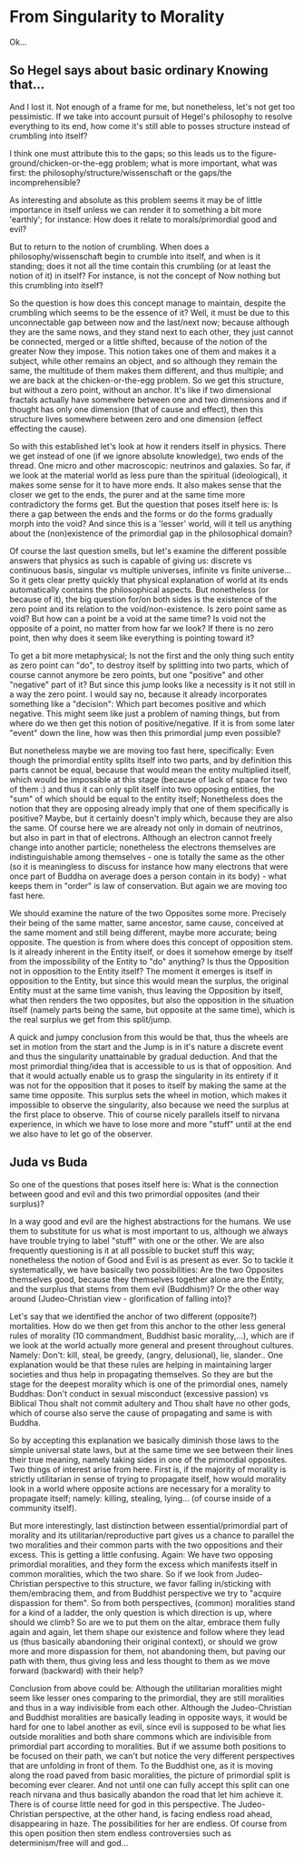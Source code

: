 From Singularity to Morality
============================

Ok...

So Hegel says about basic ordinary Knowing that...
--------------------------------------------------

And I lost it. Not enough of a frame for me, but nonetheless, let's not get too pessimistic. If we take into account pursuit of Hegel's philosophy to resolve everything to its end, how come it's still able to posses structure instead of crumbling into itself?

I think one must attribute this to the gaps; so this leads us to the figure-ground/chicken-or-the-egg problem; what is more important, what was first: the philosophy/structure/wissenschaft or the gaps/the incomprehensible?

As interesting and absolute as this problem seems it may be of little importance in itself unless we can render it to something a bit more 'earthly'; for instance: How does it relate to morals/primordial good and evil?

But to return to the notion of crumbling. When does a philosophy/wissenschaft begin to crumble into itself, and when is it standing; does it not all the time contain this crumbling (or at least the notion of it) in itself? For instance, is not the concept of Now nothing but this crumbling into itself?

So the question is how does this concept manage to maintain, despite the crumbling which seems to be the essence of it? Well, it must be due to this unconnectable gap between now and the last/next now; because although they are the same nows, and they stand next to each other, they just cannot be connected, merged or a little shifted, because of the notion of the greater Now they impose. This notion takes one of them and makes it a subject, while other remains an object, and so although they remain the same, the multitude of them makes them different, and thus multiple; and we are back at the chicken-or-the-egg problem. So we get this structure, but without a zero point, without an anchor. It's like if two dimensional fractals actually have somewhere between one and two dimensions and if thought has only one dimension (that of cause and effect), then this structure lives somewhere between zero and one dimension (effect effecting the cause). 

So with this established let's look at how it renders itself in physics. There we get instead of one (if we ignore absolute knowledge), two ends of the thread. One micro and other macroscopic: neutrinos and galaxies. So far, if we look at the material world as less pure than the spiritual (ideological), it makes some sense for it to have more ends. It also makes sense that the closer we get to the ends, the purer and at the same time more contradictory the forms get. But the question that poses itself here is: Is there a gap between the ends and the forms or do the forms gradually morph into the void? And since this is a 'lesser' world, will it tell us anything about the (non)existence of the primordial gap in the philosophical domain?

Of course the last question smells, but let's examine the different possible answers that physics as such is capable of giving us: discrete vs continuous basis, singular vs multiple universes, infinite vs finite universe... So it gets clear pretty quickly that physical explanation of world at its ends automatically contains the philosophical aspects. But nonetheless (or because of it), the big question for/on both sides is the existence of the zero point and its relation to the void/non-existence. Is zero point same as void? But how can a point be a void at the same time? Is void not the opposite of a point, no matter from how far we look? If there is no zero point, then why does it seem like everything is pointing toward it?

To get a bit more metaphysical; Is not the first and the only thing such entity as zero point can "do", to destroy itself by splitting into two parts, which of course cannot anymore be zero points, but one "positive" and other "negative" part of it? But since this jump looks like a necessity is it not still in a way the zero point. I would say no, because it already incorporates something like a "decision": Which part becomes positive and which negative. This might seem like just a problem of naming things, but from where do we then get this notion of positive/negative. If it is from some later "event" down the line, how was then this primordial jump even possible?

But nonetheless maybe we are moving too fast here, specifically: Even though the primordial entity splits itself into two parts, and by definition this parts cannot be equal, because that would mean the entity multiplied itself, which would be impossible at this stage (because of lack of space for two of them :) and thus it can only split itself into two opposing entities, the "sum" of which should be equal to the entity itself; Nonetheless does the notion that they are opposing already imply that one of them specifically is positive? Maybe, but it certainly doesn't imply which, because they are also the same. Of course here we are already not only in domain of neutrinos, but also in part in that of electrons. Although an electron cannot freely change into another particle; nonetheless the electrons themselves are indistinguishable among themselves - one is totally the same as the other (so it is meaningless to discuss for instance how many electrons that were once part of Buddha on average does a person contain in its body) - what keeps them in "order" is law of conservation. But again we are moving too fast here. 

We should examine the nature of the two Opposites some more. Precisely their being of the same matter, same ancestor, same cause, conceived at the same moment and still being different, maybe more accurate; being opposite. The question is from where does this concept of opposition stem. Is it already inherent in the Entity itself, or does it somehow emerge by itself from the impossibility of the Entity to "do" anything? Is thus the Opposition not in opposition to the Entity itself? The moment it emerges is itself in opposition to the Entity, but since this would mean the surplus, the original Entity must at the same time vanish, thus leaving the Opposition by itself, what then renders the two opposites, but also the opposition in the situation itself (namely parts being the same, but opposite at the same time), which is the real surplus we get from this split/jump. 

A quick and jumpy conclusion from this would be that, thus the wheels are set in motion from the start and the Jump is in it's nature a discrete event and thus the singularity unattainable by gradual deduction. And that the most primordial thing/idea that is accessible to us is that of opposition. And that it would actually enable us to grasp the singularity in its entirety if it was not for the opposition that it poses to itself by making the same at the same time opposite. This surplus sets the wheel in motion, which makes it impossible to observe the singularity, also because we need the surplus at the first place to observe. This of course nicely parallels itself to nirvana experience, in which we have to lose more and more "stuff" until at the end we also have to let go of the observer.

Juda vs Buda
------------

So one of the questions that poses itself here is: What is the connection between good and evil and this two primordial opposites (and their surplus)?

In a way good and evil are the highest abstractions for the humans. We use them to substitute for us what is most important to us, although we always have trouble trying to label "stuff" with one or the other. We are also frequently questioning is it at all possible to bucket stuff this way; nonetheless the notion of Good and Evil is as present as ever. So to tackle it systematically, we have basically two possibilities: Are the two Opposites themselves good, because they themselves together alone are the Entity, and the surplus that stems from them evil (Buddhism)? Or the other way around (Judeo-Christian view - glorification of falling into)?

Let's say that we identified the anchor of two different (opposite?) mortalities. How do we then get from this anchor to the other less general rules of morality (10 commandment, Buddhist basic morality,...), which are if we look at the world actually more general and present throughout cultures. Namely: Don't: kill, steal, be greedy, (angry, delusional), lie, slander.. One explanation would be that these rules are helping in maintaining larger societies and thus help in propagating themselves. So they are but the stage for the deepest morality which is one of the primordial ones, namely Buddhas: Don't conduct in sexual misconduct (excessive passion) vs Biblical Thou shalt not commit adultery and Thou shalt have no other gods, which of course also serve the cause of propagating and same is with Buddha.

So by accepting this explanation we basically diminish those laws to the simple universal state laws, but at the same time we see between their lines their true meaning, namely taking sides in one of the primordial opposites. Two things of interest arise from here. First is, if the majority of morality is strictly utilitarian in sense of trying to propagate itself, how would morality look in a world where opposite actions are necessary for a morality to propagate itself; namely: killing, stealing, lying... (of course inside of a community itself).  

But more interestingly, last distinction between essential/primordial part of morality and its utilitarian/reproductive part gives us a chance to parallel the two moralities and their common parts with the two oppositions and their excess. This is getting a little confusing. Again: We have two opposing primordial moralities, and they form the excess which manifests itself in common moralities, which the two share. So if we look from Judeo-Christian perspective to this structure, we favor falling in/sticking with them/embracing them, and from Buddhist perspective we try to "acquire dispassion for them". So from both perspectives, (common) moralities stand for a kind of a ladder, the only question is which direction is up, where should we climb? So are we to put them on the altar, embrace them fully again and again, let them shape our existence and follow where they lead us (thus basically abandoning their original context), or should we grow more and more dispassion for them, not abandoning them, but paving our path with them, thus giving less and less thought to them as we move forward (backward) with their help?   

Conclusion from above could be: Although the utilitarian moralities might seem like lesser ones comparing to the primordial, they are still moralities and thus in a way indivisible from each other. Although the Judeo-Christian and Buddhist moralities are basically leading in opposite ways, it would be hard for one to label another as evil, since evil is supposed to be what lies outside moralities and both share commons which are indivisible from primordial part according to moralities. 
But if we assume both positions to be focused on their path, we can't but notice the very different perspectives that are unfolding in front of them. To the Buddhist one, as it is moving along the road paved from basic moralities, the picture of primordial split is becoming ever clearer. And not until one can fully accept this split can one reach nirvana and thus basically abandon the road that let him achieve it. There is of course little need for god in this perspective.
The Judeo-Christian perspective, at the other hand, is facing endless road ahead, disappearing in haze. The possibilities for her are endless. Of course from this open position then stem endless controversies such as determinism/free will and god...  


